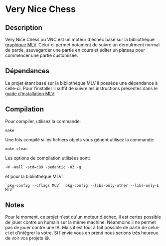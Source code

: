# Very Nice Chess
## Description
Very Nice Chess ou VNC est un moteur d'échec basé sur la bibliothèque [graphique MLV](http://www-igm.univ-mlv.fr/~boussica/mlv/api/French/html/index.html).
Celui-ci permet notament de suivre un déroulrment normal de partie, sauvegarder une
partie en cours et éditer un plateau pour commencer une partie customisée.

## Dépendances
Le projet étant basé sur la bibliothèque MLV il possède une dépendance à celle-ci.
Pour l'installer il suffit de suivre les instructions présentes dans le
[guide d'installation MLV](http://www-igm.univ-mlv.fr/~boussica/mlv/api/French/html/installation.html).

## Compilation
Pour compiler, utilisez la commande:
```
make
```
Une fois compilé si les fichiers objets vous gênent utilisez la commande:
```
make clean
```

Les options de compilation utilisées sont:
```
-W -Wall -std=c89 -pedantic -O3 -g
```
et pour la bibliothèque MLV:
```
`pkg-config --cflags MLV` `pkg-config --libs-only-other --libs-only-L MLV`
```

## Notes
Pour le moment, ce projet n'est qu'un moteur d'échec, il est certes possible de jouer contre un humain sur la même machine.
Néanmoins il ne permet pas de jouer contre une IA.
Mais il est tout à fait possible de partir de celui-ci et d'intégrer la votre.
Si l'envie vous en prend nous serions très heureux de voir vos projets :smile:.

